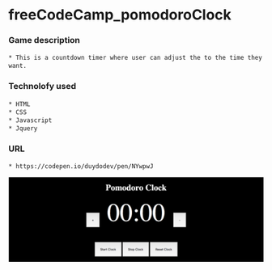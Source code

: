 # freeCodeCamp_pomodoroClock
### Game description
    * This is a countdown timer where user can adjust the to the time they want.
### Technolofy used
    * HTML
    * CSS
    * Javascript
    * Jquery
### URL
    * https://codepen.io/duydodev/pen/NYwpwJ
![Image of Pomodoro](/pomodoro.png)